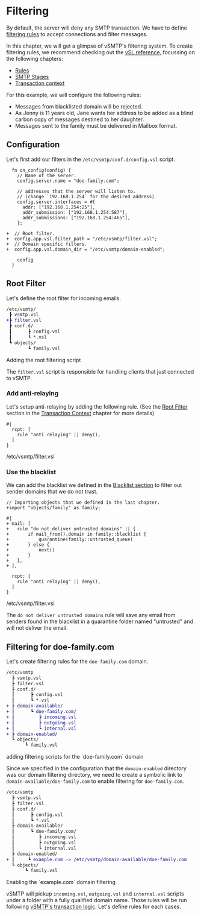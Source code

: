 # Filtering

By default, the server will deny any SMTP transaction. We have to define [filtering rules](../../filtering/rules.md) to accept connections and filter messages.

In this chapter, we will get a glimpse of vSMTP's filtering system. To create filtering rules, we recommend checking out the [vSL reference](../../filtering/vsl.md), focussing on the following chapters:
* [Rules](../../filtering/rules.md)
* [SMTP Stages](../../filtering/stages.md)
* [Transaction context](../../filtering/transaction.md)

For this example, we will configure the following rules:

- Messages from blacklisted domain will be rejected.
- As Jenny is 11 years old, Jane wants her address to be added as a blind carbon copy of messages destined to her daughter.
- Messages sent to the family must be delivered in Mailbox format.

## Configuration

Let's first add our filters in the `/etc/vsmtp/conf.d/config.vsl` script.

```diff,rust,ignore
  fn on_config(config) {
    // Name of the server.
    config.server.name = "doe-family.com";

    // addresses that the server will listen to.
    // (change `192.168.1.254` for the desired address)
    config.server.interfaces = #{
      addr: ["192.168.1.254:25"],
      addr_submission: ["192.168.1.254:587"],
      addr_submissions: ["192.168.1.254:465"],
    };

+  // Root filter.
+  config.app.vsl.filter_path = "/etc/vsmtp/filter.vsl";
+  // Domain specific filters.
+  config.app.vsl.domain_dir = "/etc/vsmtp/domain-enabled";

    config
  }
```

## Root Filter

Let's define the root filter for incoming emails.

```diff
/etc/vsmtp/
 ┣ vsmtp.vsl
+┣ filter.vsl
 ┣ conf.d/
 ┃      ┣ config.vsl
 ┃      ┗ *.vsl
 ┗ objects/
        ┗ family.vsl
```
<p class="ann"> Adding the root filtering script </p>

The `filter.vsl` script is responsible for handling clients that just connected to vSMTP.

### Add anti-relaying

Let's setup anti-relaying by adding the following rule. (See the [Root Filter](../../filtering/transaction.md#root-filter-⬜) section in the [Transaction Context](../../filtering/transaction.md) chapter for more details)

```
#{
  rcpt: [
    rule "anti relaying" || deny(),
  ]
}
```
<p class="ann"> /etc/vsmtp/filter.vsl </p>

### Use the blacklist

We can add the blacklist we defined in the [Blacklist section](basic.md#blacklist) to filter out sender domains that we do not trust.

```diff,rust,ignore
// Importing objects that we defined in the last chapter.
+import "objects/family" as family;

#{
+ mail: [
+   rule "do not deliver untrusted domains" || {
+       if mail_from().domain in family::blacklist {
+           quarantine(family::untrusted_queue)
+       } else {
+           next()
+       }
+   },
+ ],

  rcpt: [
    rule "anti relaying" || deny(),
  ]
}
```
<p class="ann"> /etc/vsmtp/filter.vsl </p>

The `do not deliver untrusted domains` rule will save any email from senders found in the blacklist in a quarantine folder named "untrusted" and will not deliver the email.

## Filtering for doe-family.com

Let's create filtering rules for the `doe-family.com` domain.

```diff
/etc/vsmtp
  ┣ vsmtp.vsl
  ┣ filter.vsl
  ┣ conf.d/
  ┃      ┣ config.vsl
  ┃      ┗ *.vsl
+ ┣ domain-available/
+ ┃      ┗ doe-family.com/
+ ┃         ┣ incoming.vsl
+ ┃         ┣ outgoing.vsl
+ ┃         ┗ internal.vsl
+ ┣ domain-enabled/
  ┗ objects/
       ┗ family.vsl
```
<p class="ann"> adding filtering scripts for the `doe-family.com` domain </p>

Since we specified in the configuration that the `domain-enabled` directory was our domain filtering directory, we need to create a symbolic link to `domain-available/doe-family.com` to enable filtering for `doe-family.com`.

```diff
/etc/vsmtp
  ┣ vsmtp.vsl
  ┣ filter.vsl
  ┣ conf.d/
  ┃      ┣ config.vsl
  ┃      ┗ *.vsl
  ┣ domain-available/
  ┃      ┗ doe-family.com/
  ┃         ┣ incoming.vsl
  ┃         ┣ outgoing.vsl
  ┃         ┗ internal.vsl
  ┣ domain-enabled/
+ ┃     ┗ example.com -> /etc/vsmtp/domain-available/doe-family.com
  ┗ objects/
       ┗ family.vsl
```
<p class="ann"> Enabling the `example.com` domain filtering </p>

vSMTP will pickup `incoming.vsl`, `outgoing.vsl` and `internal.vsl` scripts under a folder with a fully qualified domain name. Those rules will be run following [vSMTP's transaction logic](../../filtering/transaction.md). Let's define rules for each cases.
